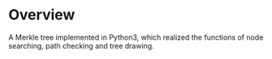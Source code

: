 # Overview
A Merkle tree implemented in Python3, which realized the functions of node searching, path checking and tree drawing.
